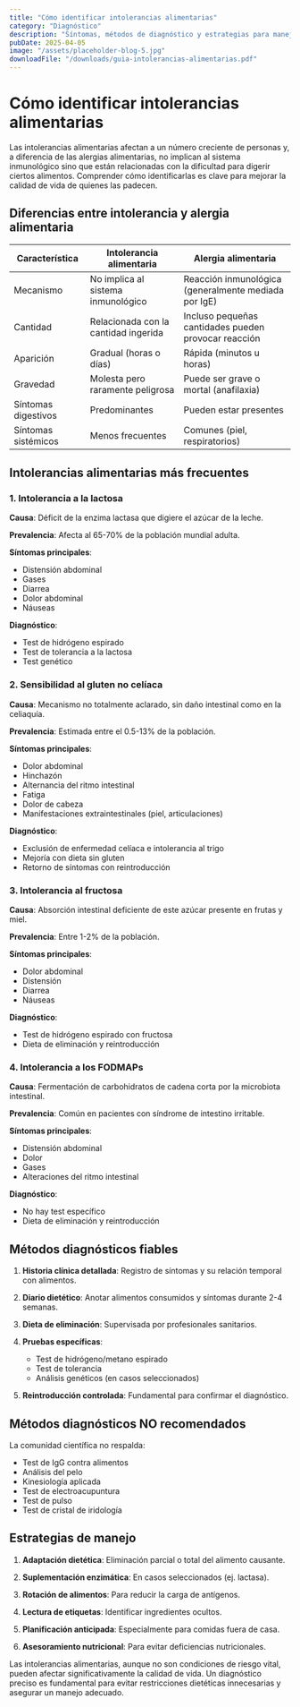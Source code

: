 ```yaml
---
title: "Cómo identificar intolerancias alimentarias"
category: "Diagnóstico"
description: "Síntomas, métodos de diagnóstico y estrategias para manejar las intolerancias alimentarias más comunes."
pubDate: 2025-04-05
image: "/assets/placeholder-blog-5.jpg"
downloadFile: "/downloads/guia-intolerancias-alimentarias.pdf"
---
```


# Cómo identificar intolerancias alimentarias

Las intolerancias alimentarias afectan a un número creciente de personas y, a diferencia de las alergias alimentarias, no implican al sistema inmunológico sino que están relacionadas con la dificultad para digerir ciertos alimentos. Comprender cómo identificarlas es clave para mejorar la calidad de vida de quienes las padecen.

## Diferencias entre intolerancia y alergia alimentaria

| Característica | Intolerancia alimentaria | Alergia alimentaria |
|----------------|--------------------------|---------------------|
| Mecanismo | No implica al sistema inmunológico | Reacción inmunológica (generalmente mediada por IgE) |
| Cantidad | Relacionada con la cantidad ingerida | Incluso pequeñas cantidades pueden provocar reacción |
| Aparición | Gradual (horas o días) | Rápida (minutos u horas) |
| Gravedad | Molesta pero raramente peligrosa | Puede ser grave o mortal (anafilaxia) |
| Síntomas digestivos | Predominantes | Pueden estar presentes |
| Síntomas sistémicos | Menos frecuentes | Comunes (piel, respiratorios) |

## Intolerancias alimentarias más frecuentes

### 1. Intolerancia a la lactosa

**Causa**: Déficit de la enzima lactasa que digiere el azúcar de la leche.

**Prevalencia**: Afecta al 65-70% de la población mundial adulta.

**Síntomas principales**:
- Distensión abdominal
- Gases
- Diarrea
- Dolor abdominal
- Náuseas

**Diagnóstico**:
- Test de hidrógeno espirado
- Test de tolerancia a la lactosa
- Test genético

### 2. Sensibilidad al gluten no celíaca

**Causa**: Mecanismo no totalmente aclarado, sin daño intestinal como en la celiaquía.

**Prevalencia**: Estimada entre el 0.5-13% de la población.

**Síntomas principales**:
- Dolor abdominal
- Hinchazón
- Alternancia del ritmo intestinal
- Fatiga
- Dolor de cabeza
- Manifestaciones extraintestinales (piel, articulaciones)

**Diagnóstico**:
- Exclusión de enfermedad celíaca e intolerancia al trigo
- Mejoría con dieta sin gluten
- Retorno de síntomas con reintroducción

### 3. Intolerancia al fructosa

**Causa**: Absorción intestinal deficiente de este azúcar presente en frutas y miel.

**Prevalencia**: Entre 1-2% de la población.

**Síntomas principales**:
- Dolor abdominal
- Distensión
- Diarrea
- Náuseas

**Diagnóstico**:
- Test de hidrógeno espirado con fructosa
- Dieta de eliminación y reintroducción

### 4. Intolerancia a los FODMAPs

**Causa**: Fermentación de carbohidratos de cadena corta por la microbiota intestinal.

**Prevalencia**: Común en pacientes con síndrome de intestino irritable.

**Síntomas principales**:
- Distensión abdominal
- Dolor
- Gases
- Alteraciones del ritmo intestinal

**Diagnóstico**:
- No hay test específico
- Dieta de eliminación y reintroducción

## Métodos diagnósticos fiables

1. **Historia clínica detallada**: Registro de síntomas y su relación temporal con alimentos.

2. **Diario dietético**: Anotar alimentos consumidos y síntomas durante 2-4 semanas.

3. **Dieta de eliminación**: Supervisada por profesionales sanitarios.

4. **Pruebas específicas**:
   - Test de hidrógeno/metano espirado
   - Test de tolerancia
   - Análisis genéticos (en casos seleccionados)

5. **Reintroducción controlada**: Fundamental para confirmar el diagnóstico.

## Métodos diagnósticos NO recomendados

La comunidad científica no respalda:
- Test de IgG contra alimentos
- Análisis del pelo
- Kinesiología aplicada
- Test de electroacupuntura
- Test de pulso
- Test de cristal de iridología

## Estrategias de manejo

1. **Adaptación dietética**: Eliminación parcial o total del alimento causante.

2. **Suplementación enzimática**: En casos seleccionados (ej. lactasa).

3. **Rotación de alimentos**: Para reducir la carga de antígenos.

4. **Lectura de etiquetas**: Identificar ingredientes ocultos.

5. **Planificación anticipada**: Especialmente para comidas fuera de casa.

6. **Asesoramiento nutricional**: Para evitar deficiencias nutricionales.

Las intolerancias alimentarias, aunque no son condiciones de riesgo vital, pueden afectar significativamente la calidad de vida. Un diagnóstico preciso es fundamental para evitar restricciones dietéticas innecesarias y asegurar un manejo adecuado.
